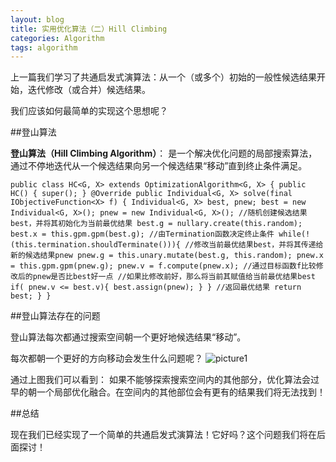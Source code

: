 ```yaml
---
layout: blog
title: 实用优化算法（二）Hill Climbing
categories: Algorithm
tags: algorithm
---
```

上一篇我们学习了共通启发式演算法：从一个（或多个）初始的一般性候选结果开始，迭代修改（或合并）候选结果。

我们应该如何最简单的实现这个思想呢？

##登山算法

**登山算法（Hill Climbing Algorithm）**： 是一个解决优化问题的局部搜索算法，通过不停地迭代从一个候选结果向另一个候选结果“移动”直到终止条件满足。

`public class HC<G, X> extends OptimizationAlgorithm<G, X> {
  public HC() {
    super();
  }
  @Override
  public Individual<G, X> solve(final IObjectiveFunction<X> f) {
	Individual<G, X> best, pnew;
	best = new Individual<G, X>();
	pnew = new Individual<G, X>();
	//随机创建候选结果best，并将其初始化为当前最优结果
	best.g = nullary.create(this.random);
	best.x = this.gpm.gpm(best.g);
	//由Termination函数决定终止条件
	while(!(this.termination.shouldTerminate())){
	  //修改当前最优结果best，并将其传递给新的候选结果pnew
	  pnew.g = this.unary.mutate(best.g, this.random);
	  pnew.x = this.gpm.gpm(pnew.g);
	  pnew.v = f.compute(pnew.x);
	  //通过目标函数f比较修改后的pnew是否比best好一点
	  //如果比修改前好，那么将当前其赋值给当前最优结果best
	  if( pnew.v <= best.v){
	  	best.assign(pnew);
	  }
	}
	//返回最优结果
	return best;
  }
}`

##登山算法存在的问题

登山算法每次都通过搜索空间朝一个更好地候选结果“移动”。

每次都朝一个更好的方向移动会发生什么问题呢？
![picture1]({{site.baseurl}}/resource/2014-10-12-01.png "meta")

通过上图我们可以看到： 如果不能够探索搜索空间内的其他部分，优化算法会过早的朝一个局部优化融合。在空间内的其他部位会有更有的结果我们将无法找到！

##总结

现在我们已经实现了一个简单的共通启发式演算法！它好吗？这个问题我们将在后面探讨！
